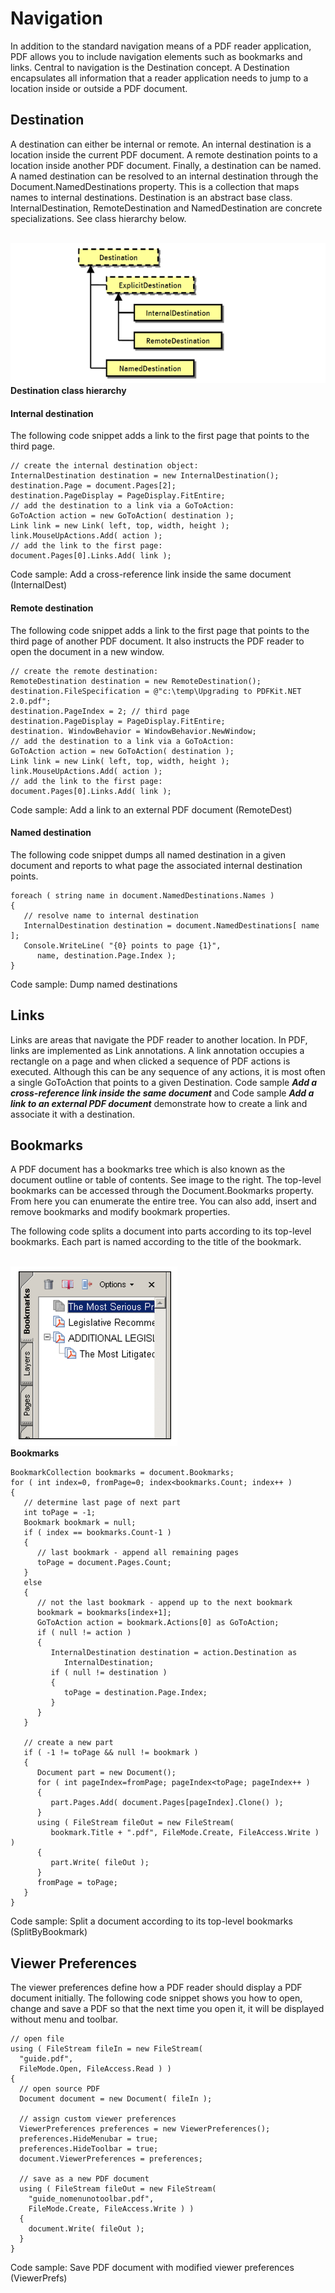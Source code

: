 # Navigation

In addition to the standard navigation means of a PDF reader application, PDF allows you to include navigation elements such as bookmarks and links. Central to navigation is the Destination concept. A Destination encapsulates all information that a reader application needs to jump to a location inside or outside a PDF document.



## Destination

A destination can either be internal or remote. An internal destination is a location inside the current PDF document. A remote destination points to a location inside another PDF document. Finally, a destination can be named. A named destination can be resolved to an internal destination through the Document.NamedDestinations property. This is a collection that maps names to internal destinations. Destination is an abstract base class. InternalDestination, RemoteDestination and NamedDestination are concrete specializations. See class hierarchy below.

<br /><img alt="destination-class-hierarchy" src="media/destination-class-hierarchy.png" /><br />
**Destination class hierarchy**
<br />

#### Internal destination

The following code snippet adds a link to the first page that points to the third page.


```
// create the internal destination object:
InternalDestination destination = new InternalDestination();
destination.Page = document.Pages[2];
destination.PageDisplay = PageDisplay.FitEntire;
// add the destination to a link via a GoToAction:
GoToAction action = new GoToAction( destination );
Link link = new Link( left, top, width, height );
link.MouseUpActions.Add( action );
// add the link to the first page:
document.Pages[0].Links.Add( link );
```

Code sample: Add a cross-reference link inside the same document (InternalDest)



#### Remote destination

The following code snippet adds a link to the first page that points to the third page of another PDF document. It also instructs the PDF reader to open the document in a new window.


```
// create the remote destination:
RemoteDestination destination = new RemoteDestination(); 
destination.FileSpecification = @"c:\temp\Upgrading to PDFKit.NET 2.0.pdf";
destination.PageIndex = 2; // third page
destination.PageDisplay = PageDisplay.FitEntire;
destination. WindowBehavior = WindowBehavior.NewWindow;
// add the destination to a link via a GoToAction:
GoToAction action = new GoToAction( destination );
Link link = new Link( left, top, width, height );
link.MouseUpActions.Add( action );
// add the link to the first page:
document.Pages[0].Links.Add( link );
```

Code sample: Add a link to an external PDF document (RemoteDest)



#### Named destination

The following code snippet dumps all named destination in a given document and reports to what page the associated internal destination points.


```
foreach ( string name in document.NamedDestinations.Names )
{
   // resolve name to internal destination
   InternalDestination destination = document.NamedDestinations[ name ];
   Console.WriteLine( "{0} points to page {1}",
      name, destination.Page.Index );
}
```

Code sample: Dump named destinations



## Links

Links are areas that navigate the PDF reader to another location. In PDF, links are implemented as Link annotations. A link annotation occupies a rectangle on a page and when clicked a sequence of PDF actions is executed. Although this can be any sequence of any actions, it is most often a single GoToAction that points to a given Destination. Code sample **_Add a cross-reference link inside the same document_** and Code sample **_Add a link to an external PDF document_** demonstrate how to create a link and associate it with a destination.



## Bookmarks

A PDF document has a bookmarks tree which is also known as the document outline or table of contents. See image to the right. The top-level bookmarks can be accessed through the Document.Bookmarks property. From here you can enumerate the entire tree. You can also add, insert and remove bookmarks and modify bookmark properties.


The following code splits a document into parts according to its top-level bookmarks. Each part is named according to the title of the bookmark.

<br /><img alt="bookmarks" src="media/bookmarks.png" /><br />
**Bookmarks**
<br />
```
BookmarkCollection bookmarks = document.Bookmarks;
for ( int index=0, fromPage=0; index<bookmarks.Count; index++ )
{
   // determine last page of next part
   int toPage = -1;
   Bookmark bookmark = null;
   if ( index == bookmarks.Count-1 )
   {
      // last bookmark - append all remaining pages
      toPage = document.Pages.Count;
   }
   else
   {
      // not the last bookmark - append up to the next bookmark
      bookmark = bookmarks[index+1];
      GoToAction action = bookmark.Actions[0] as GoToAction;
      if ( null != action )
      {
         InternalDestination destination = action.Destination as
            InternalDestination;
         if ( null != destination )
         {
            toPage = destination.Page.Index;
         }
      }
   }

   // create a new part
   if ( -1 != toPage && null != bookmark )
   {
      Document part = new Document();
      for ( int pageIndex=fromPage; pageIndex<toPage; pageIndex++ )
      {
         part.Pages.Add( document.Pages[pageIndex].Clone() );
      }
      using ( FileStream fileOut = new FileStream( 
         bookmark.Title + ".pdf", FileMode.Create, FileAccess.Write ) )
      {
         part.Write( fileOut );
      }
      fromPage = toPage;
   }
}
```

Code sample: Split a document according to its top-level bookmarks (SplitByBookmark)



## Viewer Preferences

The viewer preferences define how a PDF reader should display a PDF document initially. The following code snippet shows you how to open, change and save a PDF so that the next time you open it, it will be displayed without menu and toolbar.


```
// open file 
using ( FileStream fileIn = new FileStream( 
  "guide.pdf",
  FileMode.Open, FileAccess.Read ) )
{
  // open source PDF
  Document document = new Document( fileIn );

  // assign custom viewer preferences
  ViewerPreferences preferences = new ViewerPreferences();
  preferences.HideMenubar = true;
  preferences.HideToolbar = true;
  document.ViewerPreferences = preferences;

  // save as a new PDF document
  using ( FileStream fileOut = new FileStream( 
    "guide_nomenunotoolbar.pdf", 
    FileMode.Create, FileAccess.Write ) )
  {
    document.Write( fileOut );
  }
}
```

Code sample: Save PDF document with modified viewer preferences (ViewerPrefs)


